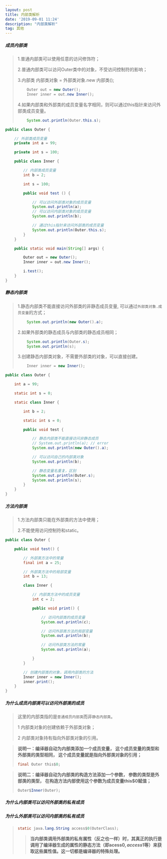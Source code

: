 ```yaml
---
layout: post
title: 内部类解析
date: '2019-09-01 11:24'
description: "内部类解析"
tag: 其他
---
```


##### 成员内部类

> 1.普通内部类可以使用任意的访问修饰符；
>
> 2.普通内部类可以访问Outer类中的对象，不受访问控制符的影响；
>
> 3.内部类 内部类对象 = 外部类对象.new 内部类();
>
> ```java
>     Outer out = new Outer();
>     Inner inner = out.new Inner();
> ```
>
> 4.如果内部类和外部类的成员变量名字相同，则可以通过this指针来访问外部类成员变量。
>
> ```java
>     System.out.println(Outer.this.s);
> ```

```java
public class Outer {

    // 外部类成员变量
    private int a = 99;

    private int s = 100;

    public class Inner {

        // 内部类成员变量
        int b = 2;

        int s = 100;

        public void test () {

            // 可以访问外部类对象的成员变量
            System.out.println(a);
            // 可以访问内部类对象的成员变量
            System.out.println(b);

            // 通过this指针来访问外部类的成员变量
            System.out.println(Outer.this.s);
        }
    }

    public static void main(String[] args) {

        Outer out = new Outer();
        Inner inner = out.new Inner();

        i.test();
    }
}
```

##### 静态内部类

> 1.静态内部类不能直接访问外部类的非静态成员变量, 可以通过`外部类对象.成员变量`的方式；
>
> ```java
>     System.out.println(new Outer().a);
> ```
>
> 2.如果外部类的静态成员与内部类的静态成员相同；
>
> ```java
>     System.out.println(Outer.s);
>     System.out.println(s);
> ```
>
> 3.创建静态内部类对象，不需要外部类的对象，可以直接创建。
>
> ```java
>     Inner inner = new Inner();
> ```

```java
public class Outer {

    int a = 99;

    static int s = 0;

    static class Inner {

        int b = 2;

        static int s = 0;

        public void test {

            // 静态内部类不能直接访问非静态成员
            // System.out.println(a); // error
            System.out.println(new Outer().a);

            // 可以访问自己的内部类对象
            System.out.println(b);

            // 静态变量名重复，区别
            System.out.println(Outer.s);
            System.out.println(s);
        }
    }
}
```

##### 方法内部类

> 1.方法内部类只能在外部类的方法中使用；
>
> 2.不能使用访问控制符和static。

```java
public class Outer {

    public void test() {

        // 外部类方法中的常量
        final int a = 25;

        // 外部类方法中的局部变量
        int b = 13;

        class Inner {

            // 内部类方法中的成员变量
            int c = 2;

            public void print() {

                // 访问内部类的成员变量
                System.out.println(c);

                // 访问外部类方法的局部变量
                System.out.println(b);

                // 访问外部类方法的常量
                System.out.println(a);

            }
        }

        // 创建内部类的对象，调用内部类的方法
        Inner inner = new Inner();
        inner.print();
    }
}
```

##### 为什么成员内部类可以访问外部类的成员

> 这里的内部类指的是`普通成员内部类`而非`静态内部类`。
>
> 1 内部类对象的创建依赖于外部类对象；
>
> 2 内部类对象持有指向外部类对象的引用。

> **说明一：编译器自动为内部类添加一个成员变量， 这个成员变量的类型和外部类的类型相同， 这个成员变量就是指向外部类对象的引用；**
>
> ```java
> final Outer this$0;
> ```

> **说明二：编译器自动为内部类的构造方法添加一个参数， 参数的类型是外部类的类型， 在构造方法内部使用这个参数为成员变量this$0赋值；**
>
> ```java
> Outer$Inner(Outer);
> ```

##### 为什么内部类可以访问外部类的私有成员

##### 为什么外部类可以访问内部类的私有成员

> ```java
> static java.lang.String access$0(OuterClass);
> ```
>
> > **当内部类调用外部类的私有属性（反之也一样）时，其真正的执行是调用了编译器生成的属性的静态方法（即acess$0,access$1等）来获取这些属性值。这一切都是编译器的特殊处理。**
